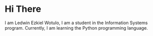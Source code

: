 # Hi There

I am Ledwin Ezkiel Wotulo, I am a student in the Information Systems program. Currently, I am learning the Python programming language.
